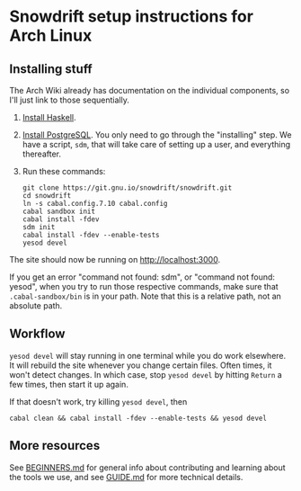 # Snowdrift setup instructions for Arch Linux

## Installing stuff

The Arch Wiki already has documentation on the individual components, so
I'll just link to those sequentially.

1.  [Install Haskell][1].
2.  [Install PostgreSQL][2]. You only need to go through the
    "installing" step. We have a script, `sdm`, that will take care of
    setting up a user, and everything thereafter.
3.  Run these commands:

        git clone https://git.gnu.io/snowdrift/snowdrift.git
        cd snowdrift
        ln -s cabal.config.7.10 cabal.config
        cabal sandbox init
        cabal install -fdev
        sdm init
        cabal install -fdev --enable-tests
        yesod devel

The site should now be running on <http://localhost:3000>.

If you get an error "command not found: sdm", or "command not found:
yesod", when you try to run those respective commands, make sure that
`.cabal-sandbox/bin` is in your path. Note that this is a relative path,
not an absolute path.

## Workflow

`yesod devel` will stay running in one terminal while you do work
elsewhere. It will rebuild the site whenever you change certain
files. Often times, it won't detect changes. In which case, stop `yesod
devel` by hitting `Return` a few times, then start it up again.

If that doesn't work, try killing `yesod devel`, then

    cabal clean && cabal install -fdev --enable-tests && yesod devel

## More resources

See [BEGINNERS.md](BEGINNERS.md) for general info about contributing
and learning about the tools we use,
and see [GUIDE.md](GUIDE.md) for more technical details.

[1]: https://wiki.archlinux.org/index.php/Haskell
[2]: https://wiki.archlinux.org/index.php/Postgresql
